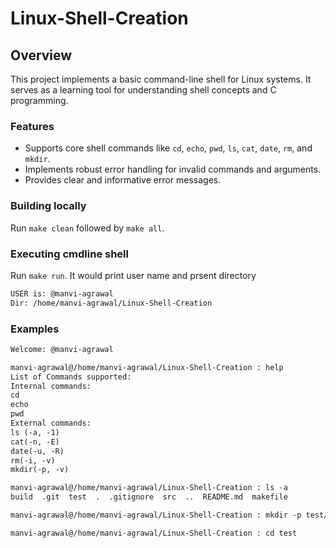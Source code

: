 # Linux-Shell-Creation

## Overview

This project implements a basic command-line shell for Linux systems. It serves as a learning tool for understanding shell concepts and C programming.

### Features

- Supports core shell commands like `cd`, `echo`, `pwd`, `ls`, `cat`, `date`, `rm`, and `mkdir`.
- Implements robust error handling for invalid commands and arguments.
- Provides clear and informative error messages.

### Building locally

Run `make clean` followed by `make all`.

### Executing cmdline shell

Run `make run`. It would print user name and prsent directory

```txt
USER is: @manvi-agrawal
Dir: /home/manvi-agrawal/Linux-Shell-Creation
```

### Examples

```txt
Welcome: @manvi-agrawal 

manvi-agrawal@/home/manvi-agrawal/Linux-Shell-Creation : help
List of Commands supported:
Internal commands:
cd
echo
pwd
External commands:
ls (-a, -1)
cat(-n, -E)
date(-u, -R)
rm(-i, -v)
mkdir(-p, -v)

manvi-agrawal@/home/manvi-agrawal/Linux-Shell-Creation : ls -a
build  .git  test  .  .gitignore  src  ..  README.md  makefile

manvi-agrawal@/home/manvi-agrawal/Linux-Shell-Creation : mkdir -p test/manvi

manvi-agrawal@/home/manvi-agrawal/Linux-Shell-Creation : cd test
```
